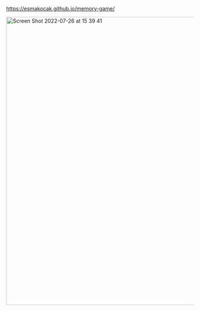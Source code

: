 https://esmakocak.github.io/memory-game/

<img width="774" alt="Screen Shot 2022-07-26 at 15 39 41" src="https://user-images.githubusercontent.com/101140922/181007847-99ddb076-4160-4479-8cda-4adb96894fd3.png">
